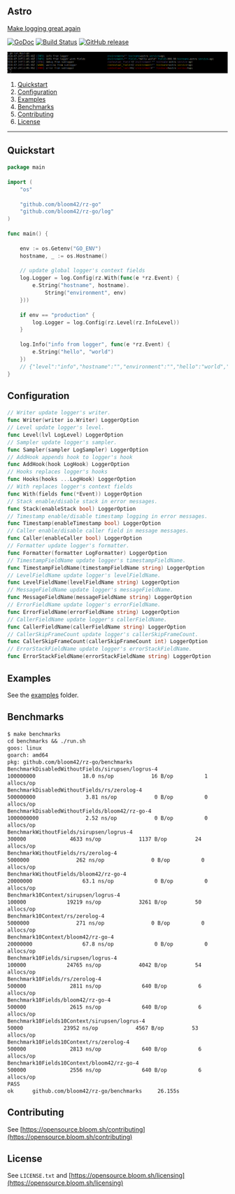 ## Astro

[Make logging great again](https://kerkour.com/post/logging/)

[![GoDoc](https://godoc.org/github.com/bloom42/rz-go?status.svg)](https://godoc.org/github.com/bloom42/rz-go)
[![Build Status](https://travis-ci.org/bloom42/rz-go.svg?branch=master)](https://travis-ci.org/bloom42/rz-go)
[![GitHub release](https://img.shields.io/github/release/bloom42/rz-go.svg)](https://github.com/bloom42/rz-go/releases)

![Console logging](docs/example_screenshot.png)


1. [Quickstart](#quickstart)
3. [Configuration](#configuration)
4. [Examples](#examples)
2. [Benchmarks](#benchmarks)
5. [Contributing](#contributing)
6. [License](#license)

-------------------

## Quickstart

```go
package main

import (
	"os"

	"github.com/bloom42/rz-go"
	"github.com/bloom42/rz-go/log"
)

func main() {

	env := os.Getenv("GO_ENV")
	hostname, _ := os.Hostname()

	// update global logger's context fields
	log.Logger = log.Config(rz.With(func(e *rz.Event) {
		e.String("hostname", hostname).
			String("environment", env)
	}))

	if env == "production" {
		log.Logger = log.Config(rz.Level(rz.InfoLevel))
	}

	log.Info("info from logger", func(e *rz.Event) {
		e.String("hello", "world")
	})
	// {"level":"info","hostname":"","environment":"","hello":"world","timestamp":"2019-02-07T09:30:07Z","message":"info from logger"}
}
```


## Configuration

```go
// Writer update logger's writer.
func Writer(writer io.Writer) LoggerOption
// Level update logger's level.
func Level(lvl LogLevel) LoggerOption
// Sampler update logger's sampler.
func Sampler(sampler LogSampler) LoggerOption
// AddHook appends hook to logger's hook
func AddHook(hook LogHook) LoggerOption
// Hooks replaces logger's hooks
func Hooks(hooks ...LogHook) LoggerOption
// With replaces logger's context fields
func With(fields func(*Event)) LoggerOption
// Stack enable/disable stack in error messages.
func Stack(enableStack bool) LoggerOption
// Timestamp enable/disable timestamp logging in error messages.
func Timestamp(enableTimestamp bool) LoggerOption
// Caller enable/disable caller field in message messages.
func Caller(enableCaller bool) LoggerOption
// Formatter update logger's formatter.
func Formatter(formatter LogFormatter) LoggerOption
// TimestampFieldName update logger's timestampFieldName.
func TimestampFieldName(timestampFieldName string) LoggerOption
// LevelFieldName update logger's levelFieldName.
func LevelFieldName(levelFieldName string) LoggerOption
// MessageFieldName update logger's messageFieldName.
func MessageFieldName(messageFieldName string) LoggerOption
// ErrorFieldName update logger's errorFieldName.
func ErrorFieldName(errorFieldName string) LoggerOption
// CallerFieldName update logger's callerFieldName.
func CallerFieldName(callerFieldName string) LoggerOption
// CallerSkipFrameCount update logger's callerSkipFrameCount.
func CallerSkipFrameCount(callerSkipFrameCount int) LoggerOption
// ErrorStackFieldName update logger's errorStackFieldName.
func ErrorStackFieldName(errorStackFieldName string) LoggerOption
```


## Examples

See the [examples](https://github.com/bloom42/rz-go/tree/master/examples) folder.


## Benchmarks

```
$ make benchmarks
cd benchmarks && ./run.sh
goos: linux
goarch: amd64
pkg: github.com/bloom42/rz-go/benchmarks
BenchmarkDisabledWithoutFields/sirupsen/logrus-4                100000000               18.0 ns/op            16 B/op          1 allocs/op
BenchmarkDisabledWithoutFields/rs/zerolog-4                     500000000                3.81 ns/op            0 B/op          0 allocs/op
BenchmarkDisabledWithoutFields/bloom42/rz-go-4                  1000000000               2.52 ns/op            0 B/op          0 allocs/op
BenchmarkWithoutFields/sirupsen/logrus-4                          300000              4633 ns/op            1137 B/op         24 allocs/op
BenchmarkWithoutFields/rs/zerolog-4                              5000000               262 ns/op               0 B/op          0 allocs/op
BenchmarkWithoutFields/bloom42/rz-go-4                          20000000                63.1 ns/op             0 B/op          0 allocs/op
Benchmark10Context/sirupsen/logrus-4                              100000             19219 ns/op            3261 B/op         50 allocs/op
Benchmark10Context/rs/zerolog-4                                  5000000               271 ns/op               0 B/op          0 allocs/op
Benchmark10Context/bloom42/rz-go-4                              20000000                67.8 ns/op             0 B/op          0 allocs/op
Benchmark10Fields/sirupsen/logrus-4                               100000             24765 ns/op            4042 B/op         54 allocs/op
Benchmark10Fields/rs/zerolog-4                                    500000              2811 ns/op             640 B/op          6 allocs/op
Benchmark10Fields/bloom42/rz-go-4                                 500000              2615 ns/op             640 B/op          6 allocs/op
Benchmark10Fields10Context/sirupsen/logrus-4                       50000             23952 ns/op            4567 B/op         53 allocs/op
Benchmark10Fields10Context/rs/zerolog-4                           500000              2813 ns/op             640 B/op          6 allocs/op
Benchmark10Fields10Context/bloom42/rz-go-4                        500000              2556 ns/op             640 B/op          6 allocs/op
PASS
ok      github.com/bloom42/rz-go/benchmarks     26.155s
```


## Contributing

See [https://opensource.bloom.sh/contributing](https://opensource.bloom.sh/contributing)


## License

See `LICENSE.txt` and [https://opensource.bloom.sh/licensing](https://opensource.bloom.sh/licensing)
